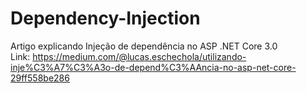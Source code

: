 # Dependency-Injection
Artigo explicando Injeção de dependência no ASP .NET Core 3.0
<br>
Link: https://medium.com/@lucas.eschechola/utilizando-inje%C3%A7%C3%A3o-de-depend%C3%AAncia-no-asp-net-core-29ff558be286
  
